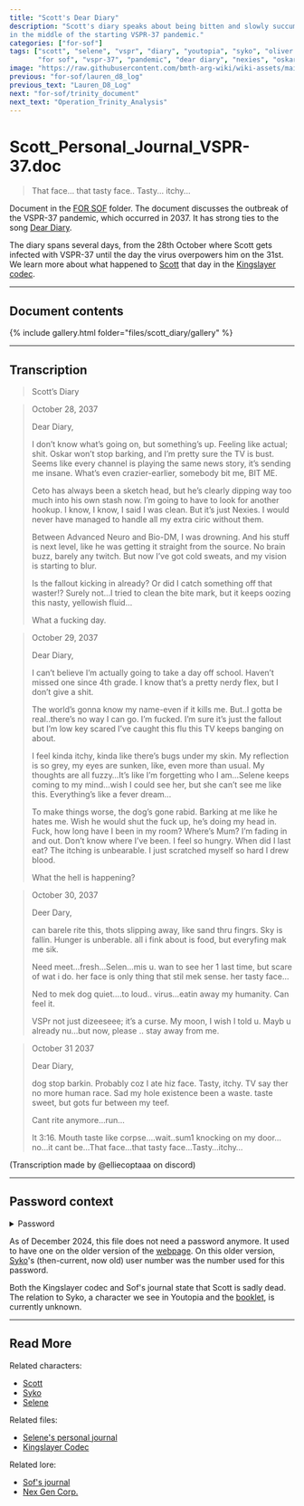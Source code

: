```yaml
---
title: "Scott's Dear Diary"
description: "Scott's diary speaks about being bitten and slowly succumbing to an infection, 
in the middle of the starting VSPR-37 pandemic."
categories: ["for-sof"]
tags: ["scott", "selene", "vspr", "diary", "youtopia", "syko", "oliver scott sykes", 
       "for sof", "vspr-37", "pandemic", "dear diary", "nexies", "oskar", "nyx 02", "terminated"]
image: "https://raw.githubusercontent.com/bmth-arg-wiki/wiki-assets/main/files/scott_diary/gallery/a.jpg"
previous: "for-sof/lauren_d8_log"
previous_text: "Lauren_D8_Log"
next: "for-sof/trinity_document"
next_text: "Operation_Trinity_Analysis"
---
```


# Scott_Personal_Journal_VSPR-37.doc

> That face... that tasty face.. Tasty... itchy...

Document in the [FOR SOF](../for-sof) folder. The document discusses the outbreak of the VSPR-37 
pandemic, which occurred in 2037. It has strong ties to the song [Dear Diary](../music/song-dear-diary). 

The diary spans several days, from the 28th October where Scott gets infected with VSPR-37 until the day the virus overpowers 
him on the 31st. We learn more about what happened to [Scott](../characters/scott) that day in the [Kingslayer codec](kingslayercodec).

***

## Document contents

{% include gallery.html folder="files/scott_diary/gallery" %}

***

## Transcription

> Scott’s Diary

> October 28, 2037
>
> Dear Diary,
>
> I don’t know what’s going on, but something’s up. Feeling like actual; shit. Oskar won’t stop barking, and I’m pretty sure the TV is bust.
Seems like every channel is playing the same news story, it’s sending me insane. What’s even crazier-earlier, somebody bit me, BIT ME.
>
> Ceto has always been a sketch head, but he’s clearly dipping way too much into his own stash now. I’m going to have to look for another hookup. I know, I know, I said I was clean. But it’s just Nexies. I would never have managed to handle all my extra ciric without them.
>
> Between Advanced Neuro and Bio-DM, I was drowning. And his stuff is next level, like he was getting it straight from the source. No brain buzz, barely any twitch. But now I’ve got cold sweats, and my vision is starting to blur. 
>
> Is the fallout kicking in already? Or did I catch something off that waster!? Surely not…I tried to clean the bite mark, but it keeps oozing this nasty, yellowish fluid…
>
> What a fucking day.

> October 29, 2037
>
> Dear Diary,
>
> I can’t believe I’m actually going to take a day off school. Haven’t missed one since 4th grade. I know that’s a pretty nerdy flex, but I don’t give a shit.
>
> The world’s gonna know my name-even if it kills me. But..I gotta be real..there’s no way I can go. I’m fucked. I’m sure it’s just the fallout but I’m low key scared I’ve caught this flu this TV keeps banging on about.
>
> I feel kinda itchy, kinda like there’s bugs under my skin. My reflection is so grey, my eyes are sunken, like, even more than usual.
My thoughts are all fuzzy…It’s like I’m forgetting who I am…Selene keeps coming to my mind…wish I could see her, but she can’t see me like this. Everything’s like a fever dream…
>
> To make things worse, the dog’s gone rabid. Barking at me like he hates me. Wish he would shut the fuck up, he’s doing my head in. 
Fuck, how long have I been in my room? Where’s Mum? I’m fading in and out. Don’t know where I’ve been. I feel so hungry. When did I last eat? The itching is unbearable. I just scratched myself so hard I drew blood.
>
> What the hell is happening?

> October 30, 2037
>
> Deer Dary,
>
> can barele rite this, thots slipping away, like sand thru fingrs. Sky is fallin. Hunger is unberable. all i fink about is food, but everyfing mak me sik.
>
> Need meet…fresh…Selen…mis u. wan to see her 1 last time, but scare of wat i do. her face is only thing that stil mek sense.
her tasty face…
>
> Ned to mek dog quiet….to loud..
virus…eatin away my humanity. Can feel it.
>
> VSPr not just dizeeseee; it’s a curse. My moon, I wish I told u. Mayb u already nu…but now, please .. stay away from me.

> October 31 2037
>
> Dear Diary, 
>
> dog stop barkin. Probably coz I ate hiz face. Tasty, itchy. TV say ther no more human race. Sad my hole existence been a waste. taste sweet, but gots fur between my teef. 
>
> Cant rite anymore…run…
>
> It 3:16. Mouth taste like corpse….wait..sum1 knocking on my door…no…it cant be…That face…that tasty face…Tasty…itchy…

(Transcription made by @elliecoptaaa on discord)

***

## Password context

<details class="password">
  <summary>Password</summary>

0005
</details>

As of December 2024, this file does not need a password anymore.
It used to have one on the older version of the [webpage](../webpage). On this older version, [Syko](../characters/syko)'s
(then-current, now old) user number was the number used for this password.

Both the Kingslayer codec and Sof's journal state that Scott is sadly dead. The relation to Syko, a character we see 
in Youtopia and the [booklet](../lore/booklet), is currently unknown. 

***

## Read More

Related characters:

- [Scott](../characters/scott)
- [Syko](../characters/syko)
- [Selene](../characters/selene)

Related files:

- [Selene's personal journal](selene_personal_journal)
- [Kingslayer Codec](../for-sof/kingslayercodec)

Related lore:

- [Sof's journal](../lore/journal)
- [Nex Gen Corp.](../lore/nex-gen-corporation)